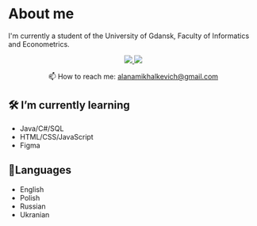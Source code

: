 # About me
I'm currently a student of the University of Gdansk, Faculty of Informatics and Econometrics.


<p align='center'>
   <a href="https://www.linkedin.com/in/helkiewicz/">
       <img src="https://img.shields.io/badge/linkedin-%230077B5.svg?&style=for-the-badge&logo=linkedin&logoColor=white"/>
   </a>
   <a href="https://t.me/helkiewicz">
       <img src="https://img.shields.io/badge/Telegram-2CA5E0?style=for-the-badge&logo=telegram&logoColor=white"/>
   </a>
<p align='center'>
   📫 How to reach me: <a href='mailto:alanamikhalkevich@gmail.com'>alanamikhalkevich@gmail.com</a>
</p>

## 🛠 I’m currently learning
*   Java/C#/SQL
*   HTML/CSS/JavaScript 
*   Figma
 ## 💬Languages
 * English
 * Polish
 * Russian
 * Ukranian

<!--
**helkiewicz/helkiewicz** is a ✨ _special_ ✨ repository because its `README.md` (this file) appears on your GitHub profile.

Here are some ideas to get you started:

- 🔭 I’m currently working on ...
- 🌱 I’m currently learning ...
- 👯 I’m looking to collaborate on ...
- 🤔 I’m looking for help with ...
- 💬 Ask me about ...
- #📫 How to reach me: ...
- 😄 Pronouns: ...
- ⚡ Fun fact: ...
-->
